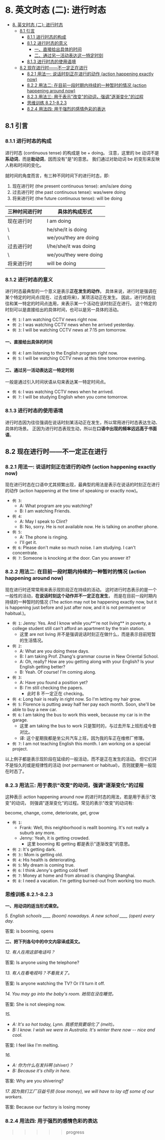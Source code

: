 # 8. 英文时态 (二): 进行时态

- [8. 英文时态 (二): 进行时态](#8-英文时态-二-进行时态)
  - [8.1 引言](#81-引言)
    - [8.1.1 进行时态的构成](#811-进行时态的构成)
    - [8.1.2 进行时态的意义](#812-进行时态的意义)
      - [一、直接给出具体的时间](#一直接给出具体的时间)
      - [二、通过另一活动表达这一特定时刻](#二通过另一活动表达这一特定时刻)
    - [8.1.3 进行时态的使用语境](#813-进行时态的使用语境)
  - [8.2 现在进行时——不一定正在进行](#82-现在进行时不一定正在进行)
    - [8.2.1 用法一: 说话时刻正在进行的动作 (action happening exactly now)](#821-用法一-说话时刻正在进行的动作-action-happening-exactly-now)
    - [8.2.2 用法二: 在目前一段时期内持续的一种暂时的情况 (action happening around now)](#822-用法二-在目前一段时期内持续的一种暂时的情况-action-happening-around-now)
    - [8.2.3 用法三: 用于表示"改变"的动词，强调"逐渐变化"的过程](#823-用法三-用于表示改变的动词强调逐渐变化的过程)
    - [思维训练 8.2.1-8.2.3](#思维训练-821-823)
    - [8.2.4 用法四: 用于强烈的感情色彩的表达](#824-用法四-用于强烈的感情色彩的表达)

## 8.1 引言

### 8.1.1 进行时态的构成

进行时态 (continuous tense) 的构成是 be + doing。
注意，这里的 be 动词不是**系动词**，而是**助动词**，因而没有"是"的意思。
我们通过对助动词 be 的变形来反映人称和时间的变化。

就时间的角度而言，有三种不同时间下的进行时态，即:

1. 现在进行时 (the present continuous tense): am/is/are doing
2. 过去进行时 (the past continuous tense): was/were doing
3. 将来进行时 (the future continuous tense): will be doing

| 三种时间进行时 | 具体的构成形式         |
| -------------- | ---------------------- |
| 现在进行时     | I am doing             |
| \              | he/she/it is doing     |
| \              | we/you/they are doing  |
| 过去进行时     | I/he/she/it was doing  |
| \              | we/you/they were doing |
| 将来进行时     | will be doing          |

### 8.1.2 进行时态的意义

进行时态最典型的一个意义是表示**正在发生的动作**。
具体来说，进行时是强调在某个特定的时间点(现在、过去或将来)，某项活动正在发生。
因此，进行时态往往和某一特定的时间点连用，来表示某一个活动在该时刻正在进行。
这个特定的时刻可以是直接给出的具体时间，也可以是另一具体的活动。

- `例 1`: I am watching CCTV news right now.
- `例 2`: I was watching CCTV news when he arrived yesterday.
- `例 3`: I will be watching CCTV news at 7:15 pm tomorrow.

#### 一、直接给出具体的时间

- `例 4`: I am listening to the English program right now.
- `例 5`: I will be watching CCTV news at this time tomorrow evening.

#### 二、通过另一活动表达这一特定时刻

一般是通过引入时间状语从句来表达某一特定时间点。

- `例 6`: I was watching CCTV news when he arrived.
- `例 7`: I will be studying English when you come tomorrow.

### 8.1.3 进行时态的使用语境

进行时态因为往往强调在说话时刻某活动正在发生，所以常用进行时态表达生动、具体的场景。
正因为进行时态表现生动，所以在**口语中出现的频率远远高于书面语**。

## 8.2 现在进行时——不一定正在进行

### 8.2.1 用法一: 说话时刻正在进行的动作 (action happening exactly now)

现在进行时态在口语中尤其频繁出现，最典型的用法是表示在说话的时刻正在进行的动作
(action happening at the time of speaking or exactly now)。

- `例 3`:
  - A: What program are you watching?
  - B: I am watching Friends.
- `例 4`:
  - A: May I speak to Clint?
  - B: No, sorry. He is not available now. He is talking on another phone.
- `例 5`:
  - A: The phone is ringing.
  - I'll get it.
- `例 6`: Please don't make so much noise. I am studying. I can't concentrate.
- `例 7`: Someone is knocking at the door. Can you answer it?

### 8.2.2 用法二: 在目前一段时期内持续的一种暂时的情况 (action happening around now)

现在进行时还常常用来表示现阶段正在持续的活动。
这时进行时态表示的是一个一般性的活动，**在说话时刻这个动作并不一定正在发生**，
而是在目前一段时期内持续的一种暂时的情况
(The action may not be happening exactly now, but it is happening just before
and just after now, and it is not permanent or habitual.)。

- `例 1`: Jenny: Yes. And I know while you**'re not living** in poverty, a
  college student still can't afford an apartment by the train station.
  - 这里 are not living 并不是强调说话时刻正在做什么，而是表示目前短暂的生活情况。
- `例 2`:
  - A: What are you doing these days.
  - B: I am taking Prof. Zhang's grammar course in New Oriental School.
  - A: Oh, really? How are you getting along with your English? Is your English
    getting better?
  - B: Yeah. Of course! I'm coming along.
- `例 3`:
  - A: Have you found a position yet?
  - B: I'm still checking the papers.
    - 此时 B 不一定正在 checking。
- `例 4`: Long hair is really in right now. So I'm letting my hair grow.
- `例 5`: Florence is putting away half her pay each month. Soon, she'll be able
  to buy a new car.
- `例 6`: I am taking the bus to work this week, because my car is in the
  garage.
  - 这里 am taking the bus to work 只是暂时的，与过去开车上班形成今昔对比。
  - 译: 这个星期我都是坐公共汽车上班，因为我的车正在维修厂修理。
- `例 7`: I am not teaching English this month. I am working on a special
  project.

以上例子都是表示现阶段在延续的一般活动，而不是正在发生的活动。
但它们并不是恒久的或是规律性的活动 (not permanent or habitual)，否则就要用一般现在时态了。

### 8.2.3 用法三: 用于表示"改变"的动词，强调"逐渐变化"的过程

这种表示 action happening around now 的进行时态的用法，若是用于表示"改变"的动词，
则强调"逐渐变化"的过程。常见的表示"改变"的动词有:

become, change, come, deteriorate, get, grow

- `例 1`:
  - Frank: Well, this neighborhood is reallt booming. It's not really a suburb
    any more.
  - Jenny: Yeah, it is getting crowded.
    - 这里 booming 和 getting 都是表示"逐渐改变"的意思。
- `例 2`: It's getting dark.
- `例 3`:: Mom is getting old.
- `例 4`: His health is deteriorating.
- `例 5`: My dream is coming true.
- `例 6`: I think Jenny's getting cold feet!
- `例 7`: Money at home and from abroad is changing Shanghai.
- `例 8`: I need a vacation. I'm getting burned-out from working too much.

### 思维训练 8.2.1-8.2.3

**一、用动词的适当形式填空。**

*5. English schools ____ (boom) nowadays. A new school ____ (open) every day.*

答案: is booming, opens

**二、把下列各句中的中文内容译成英文。**

*12. 有人在用这部电话吗？*

答案: Is anyone using the telephone?

*13. 有人在看电视吗？不看我关了。*

答案: Is anyone watching the TV? Or I'll turn it off.

*14. You may go into the baby's room. 她现在没在睡觉。*

答案: She is not sleeping now.

*15.*

- *A: It's so hot today, Lynn. 我感觉我要熔化了 (melt)。*
- *B: I know. I wish we were in Australia. It's winter there now -- nice and
  cool.*

答案: I feel like I'm melting.

*16.*

- *A: 你为什么在发抖啊 (shiver)？*
- *B: Because it's chilly in here.*

答案: Why are you shivering?

*17. 因为我们工厂日益亏损 (lose money), we will have to lay off some of our
workers.*

答案: Because our factory is losing money

### 8.2.4 用法四: 用于强烈的感情色彩的表达

>>>>> progress
